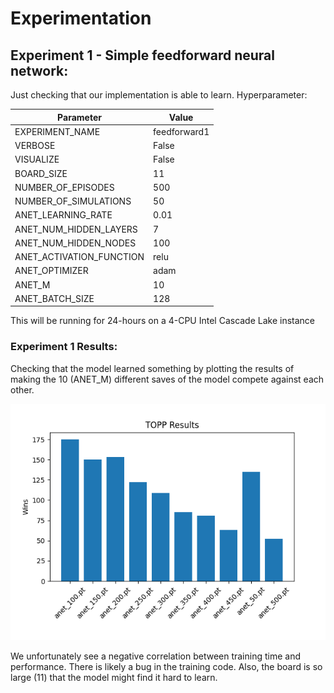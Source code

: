 # Experimentation

## Experiment 1 - Simple feedforward neural network:

Just checking that our implementation is able to learn. Hyperparameter:

| Parameter                | Value        |
| ------------------------ | ------------ |
| EXPERIMENT_NAME          | feedforward1 |
| VERBOSE                  | False        |
| VISUALIZE                | False        |
| BOARD_SIZE               | 11           |
| NUMBER_OF_EPISODES       | 500          |
| NUMBER_OF_SIMULATIONS    | 50           |
| ANET_LEARNING_RATE       | 0.01         |
| ANET_NUM_HIDDEN_LAYERS   | 7            |
| ANET_NUM_HIDDEN_NODES    | 100          |
| ANET_ACTIVATION_FUNCTION | relu         |
| ANET_OPTIMIZER           | adam         |
| ANET_M                   | 10           |
| ANET_BATCH_SIZE          | 128          |

This will be running for 24-hours on a 4-CPU Intel Cascade Lake instance

### Experiment 1 Results:

Checking that the model learned something by plotting the results of making the 10 (ANET_M) different saves of the model compete against each other.

![feedforward1](figs/feedforward1_topp_results.png)

We unfortunately see a negative correlation between training time and performance. There is likely a bug in the training code. Also, the board is so large (11) that the model might find it hard to learn.
